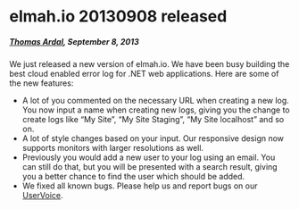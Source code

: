 # elmah.io 20130908 released

##### [Thomas Ardal](http://elmah.io/about/), September 8, 2013

We just released a new version of elmah.io. We have been busy building the best cloud enabled error log for .NET web applications. Here are some of the new features:

- A lot of you commented on the necessary URL when creating a new log. You now input a name when creating new logs, giving you the change to create logs like “My Site”, “My Site Staging”, “My Site localhost” and so on.
- A lot of style changes based on your input. Our responsive design now supports monitors with larger resolutions as well.
- Previously you would add a new user to your log using an email. You can still do that, but you will be presented with a search result, giving you a better chance to find the user which should be added.
- We fixed all known bugs. Please help us and report bugs on our [UserVoice](http://elmahio.uservoice.com/).